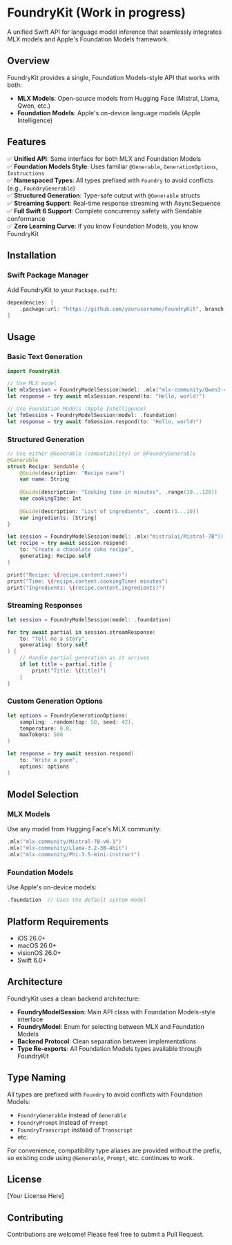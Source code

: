 # FoundryKit (Work in progress)

A unified Swift API for language model inference that seamlessly integrates MLX models and Apple's Foundation Models framework.

## Overview

FoundryKit provides a single, Foundation Models-style API that works with both:
- **MLX Models**: Open-source models from Hugging Face (Mistral, Llama, Qwen, etc.)
- **Foundation Models**: Apple's on-device language models (Apple Intelligence)

## Features

✅ **Unified API**: Same interface for both MLX and Foundation Models  
✅ **Foundation Models Style**: Uses familiar `@Generable`, `GenerationOptions`, `Instructions`  
✅ **Namespaced Types**: All types prefixed with `Foundry` to avoid conflicts (e.g., `FoundryGenerable`)  
✅ **Structured Generation**: Type-safe output with `@Generable` structs  
✅ **Streaming Support**: Real-time response streaming with AsyncSequence  
✅ **Full Swift 6 Support**: Complete concurrency safety with Sendable conformance  
✅ **Zero Learning Curve**: If you know Foundation Models, you know FoundryKit

## Installation

### Swift Package Manager

Add FoundryKit to your `Package.swift`:

```swift
dependencies: [
    .package(url: "https://github.com/yourusername/FoundryKit", branch: "main")
]
```

## Usage

### Basic Text Generation

```swift
import FoundryKit

// Use MLX model
let mlxSession = FoundryModelSession(model: .mlx("mlx-community/Qwen3-4B"))
let response = try await mlxSession.respond(to: "Hello, world!")

// Use Foundation Models (Apple Intelligence)
let fmSession = FoundryModelSession(model: .foundation)
let response = try await fmSession.respond(to: "Hello, world!")
```

### Structured Generation

```swift
// Use either @Generable (compatibility) or @FoundryGenerable
@Generable
struct Recipe: Sendable {
    @Guide(description: "Recipe name")
    var name: String
    
    @Guide(description: "Cooking time in minutes", .range(10...120))
    var cookingTime: Int
    
    @Guide(description: "List of ingredients", .count(3...10))
    var ingredients: [String]
}

let session = FoundryModelSession(model: .mlx("mistralai/Mistral-7B"))
let recipe = try await session.respond(
    to: "Create a chocolate cake recipe",
    generating: Recipe.self
)

print("Recipe: \(recipe.content.name)")
print("Time: \(recipe.content.cookingTime) minutes")
print("Ingredients: \(recipe.content.ingredients)")
```

### Streaming Responses

```swift
let session = FoundryModelSession(model: .foundation)

for try await partial in session.streamResponse(
    to: "Tell me a story",
    generating: Story.self
) {
    // Handle partial generation as it arrives
    if let title = partial.title {
        print("Title: \(title)")
    }
}
```

### Custom Generation Options

```swift
let options = FoundryGenerationOptions(
    sampling: .random(top: 50, seed: 42),
    temperature: 0.8,
    maxTokens: 500
)

let response = try await session.respond(
    to: "Write a poem",
    options: options
)
```

## Model Selection

### MLX Models
Use any model from Hugging Face's MLX community:
```swift
.mlx("mlx-community/Mistral-7B-v0.1")
.mlx("mlx-community/Llama-3.2-3B-4bit")
.mlx("mlx-community/Phi-3.5-mini-instruct")
```

### Foundation Models
Use Apple's on-device models:
```swift
.foundation  // Uses the default system model
```

## Platform Requirements

- iOS 26.0+
- macOS 26.0+
- visionOS 26.0+
- Swift 6.0+

## Architecture

FoundryKit uses a clean backend architecture:
- **FoundryModelSession**: Main API class with Foundation Models-style interface
- **FoundryModel**: Enum for selecting between MLX and Foundation Models
- **Backend Protocol**: Clean separation between implementations
- **Type Re-exports**: All Foundation Models types available through FoundryKit

## Type Naming

All types are prefixed with `Foundry` to avoid conflicts with Foundation Models:
- `FoundryGenerable` instead of `Generable`
- `FoundryPrompt` instead of `Prompt`
- `FoundryTranscript` instead of `Transcript`
- etc.

For convenience, compatibility type aliases are provided without the prefix, so existing code using `@Generable`, `Prompt`, etc. continues to work.

## License

[Your License Here]

## Contributing

Contributions are welcome! Please feel free to submit a Pull Request.